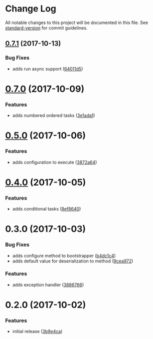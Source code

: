 # Change Log

All notable changes to this project will be documented in this file. See [standard-version](https://github.com/conventional-changelog/standard-version) for commit guidelines.

<a name="0.7.1"></a>
## [0.7.1](https://github.com/devdigital/AutofacBoot/compare/v0.7.0...v0.7.1) (2017-10-13)


### Bug Fixes

* adds run async support ([64011d5](https://github.com/devdigital/AutofacBoot/commit/64011d5))



<a name="0.7.0"></a>
# [0.7.0](https://github.com/devdigital/AutofacBoot/compare/v0.4.0...v0.7.0) (2017-10-09)

### Features

* adds numbered ordered tasks ([3e1ada1](https://github.com/devdigital/AutofacBoot/commit/3e1ada1))


<a name="0.5.0"></a>
# [0.5.0](https://github.com/devdigital/AutofacBoot/compare/v0.3.0...v0.5.0) (2017-10-06)


### Features

* adds configuration to execute ([3872a64](https://github.com/devdigital/AutofacBoot/commit/3872a64))



<a name="0.4.0"></a>
# [0.4.0](https://github.com/devdigital/AutofacBoot/compare/v0.2.0...v0.4.0) (2017-10-05)

### Features

* adds conditional tasks ([8ef8640](https://github.com/devdigital/AutofacBoot/commit/8ef8640))


<a name="0.3.0"></a>
# 0.3.0 (2017-10-03)


### Bug Fixes

* adds configure method to bootstrapper ([b4dc1c4](https://github.com/devdigital/AutofacBoot/commit/b4dc1c4))
* adds default value for deserialization to method ([9cea972](https://github.com/devdigital/AutofacBoot/commit/9cea972))


### Features

* adds exception handler ([3886766](https://github.com/devdigital/AutofacBoot/commit/3886766))

<a name="0.2.0"></a>
# 0.2.0 (2017-10-02)


### Features

* initial release ([3b9e4ca](https://github.com/devdigital/AutofacBoot/commit/3b9e4ca))
